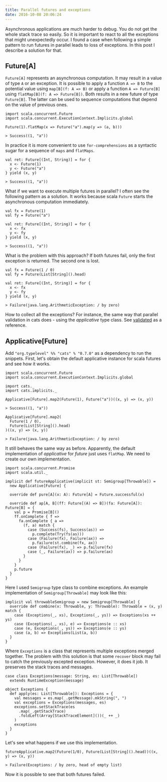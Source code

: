 ```yaml
---
title: Parallel futures and exceptions
date: 2016-10-08 20:06:24
---
```


Asynchronous applications are much harder to debug. You do not get the whole stack trace so easily. So it is important to react to all the exceptions that might unexpectedly occur. I found a case when following a simple pattern to run futures in parallel leads to loss of exceptions. In this post I describe a solution for that.

<!--more-->

## Future[A]

`Future[A]` represents an asynchronous computation. It may result in a value of type `A` or an exception. It is possible to apply a function `A => B` to the potential value using `map[B](f: A => B)` or apply a function `A => Future[B]` using `flatMap[B](f: A => Future[B])`. Both results in a new future of type `Future[B]`. The latter can be used to sequence computations that depend on the value of previous ones.

```
import scala.concurrent.Future
import scala.concurrent.ExecutionContext.Implicits.global

Future(1).flatMap(x => Future("a").map(y => (a, b)))

> Success((1, "a"))
```

In practice it is more convenient to use `for-comprehensions` as a syntactic sugar for a sequence of `maps` and `flatMaps`.

```
val ret: Future[(Int, String)] = for {
  x <- Future(1)
  y <- Future("a")
} yield (x, y)

> Success((1, "a"))
```

What if we want to execute multiple futures in parallel? I often see the following pattern as a solution. It works because scala `Future` starts the asynchronous computation immediately.

```
val fx = Future(1)
val fy = Future("a")

val ret: Future[(Int, String)] = for {
  x <- fx
  y <- fy
} yield (x, y)

> Success((1, "a"))
```

What is the problem with this approach? If both futures fail, only the first exception is returned. The second one is lost.

```
val fx = Future(1 / 0)
val fy = Future(List[String]().head)

val ret: Future[(Int, String)] = for {
  x <- fx
  y <- fy
} yield (x, y)

> Failure(java.lang.ArithmeticException: / by zero)
```

How to collect all the exceptions? For instance, the same way that parallel validation in cats does - using the *applicative* type class. See [validated] as a reference.

## Applicative[Future]

Add `"org.typelevel" %% "cats" % "0.7.0"` as a dependency to run the snippets. First, let's obtain the default applicative instance for scala futures and see how it works.

```
import scala.concurrent.Future
import scala.concurrent.ExecutionContext.Implicits.global

import cats._
import cats.implicits._

Applicative[Future].map2(Future(1), Future("a"))((x, y) => (x, y))

> Success((1, "a"))

Applicative[Future].map2(
  Future(1 / 0),
  Future(List[String]().head)
)((x, y) => (x, y))

> Failure(java.lang.ArithmeticException: / by zero)
```

It still behaves the same way as before. Apparently, the default implementation of *applicative* for *future* just uses `flatMap`. We need to create our own implementation.

```
import scala.concurrent.Promise
import scala.util._

implicit def futureApplicative(implicit st: Semigroup[Throwable]) =
  new Applicative[Future] {

  override def pure[A](x: A): Future[A] = Future.successful(x)

  override def ap[A, B](ff: Future[(A) => B])(fa: Future[A]): Future[B] = {
    val p = Promise[B]()
    ff.onComplete { f =>
      fa.onComplete { a =>
        (f, a) match {
          case (Success(fs), Success(as)) =>
            p.complete(Try(fs(as)))
          case (Failure(fx), Failure(ax)) =>
            p.failure(st.combine(fx, ax))
          case (Failure(fx), _) => p.failure(fx)
          case (_, Failure(ax)) => p.failure(ax)
        }
      }
    }
    p.future
  }
}
```

Here I used `Semigroup` type class to combine exceptions. An example implementation of `Semigroup[Throwable]` may look like this:

```
implicit val throwableSemigroup = new Semigroup[Throwable] {
  override def combine(x: Throwable, y: Throwable): Throwable = (x, y) match {
    case (Exceptions(_, xs), Exceptions(_, ys)) => Exceptions(xs ++ ys)
    case (Exceptions(_, xs), e) => Exceptions(e :: xs)
    case (e, Exceptions(_, ys)) => Exceptions(e :: ys)
    case (a, b) => Exceptions(List(a, b))
  }
}
```

Where `Exceptions` is a class that represents multiple exceptions merged together. The problem with this solution is that some `recover` block may fail to catch the previously excepted exception. However, it does it job. It preserves the stack traces and messages.

```
case class Exceptions(message: String, es: List[Throwable])
  extends RuntimeException(message)

object Exceptions {
  def apply(es: List[Throwable]): Exceptions = {
    val messages = es.map(_.getMessage).mkString(", ")
    val exceptions = Exceptions(messages, es)
    exceptions.setStackTrace(es
      .map(_.getStackTrace)
      .foldLeft(Array[StackTraceElement]())(_ ++ _)
    )
    exceptions
  }
}
```
Let's see what happens if we use this implementation.

```
futureApplicative.map2(Future(1/0), Future(List[String]().head))((x, y) => (x, y))

> Failure(Exceptions: / by zero, head of empty list)
```

Now it is possible to see that both futures failed.

[validated]: http://typelevel.org/cats/tut/validated.html
